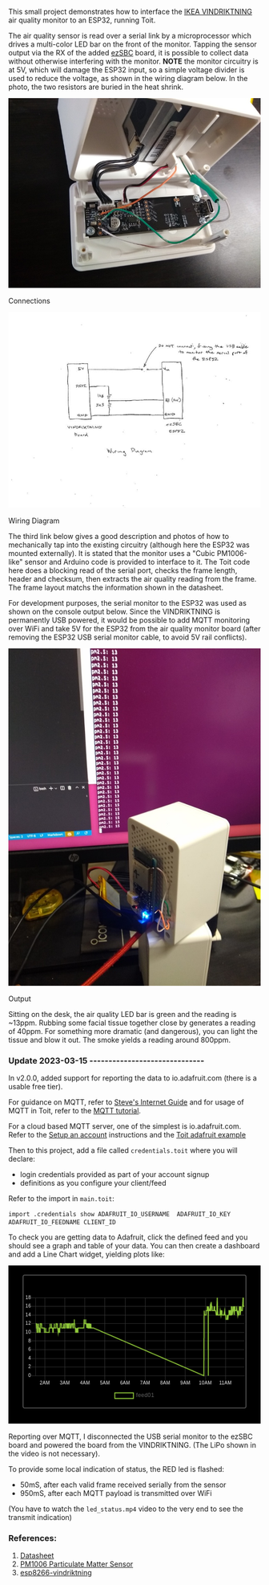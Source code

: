 This small project demonstrates how to interface the [IKEA VINDRIKTNING](https://www.ikea.com/us/en/p/vindriktning-air-quality-sensor-60515911/) air quality monitor to an ESP32, running Toit.

The air quality sensor is read over a serial link by a microprocessor which drives a multi-color LED bar on the front of the monitor. Tapping the sensor output via the RX of the added [ezSBC](https://www.ezsbc.com/product/esp32-feather/) board, it is possible to collect data without otherwise interfering with the monitor. **NOTE** the monitor circuitry is at 5V, which will damage the ESP32 input, so a simple voltage divider is used to reduce the voltage, as shown in the wiring diagram below.  In the photo, the two resistors are buried in the heat shrink.

![connections](connections.jpg)

Connections  

![wiring](schematic.jpg)

Wiring Diagram  

The third link below gives a good description and photos of how to mechanically tap into the existing circuitry (although here the ESP32 was mounted externally). It is stated that the monitor uses a "Cubic PM1006-like" sensor and Arduino code is provided to interface to it. The Toit code here does a blocking read of the serial port, checks the frame length, header and checksum, then extracts the air quality reading from the frame.  The frame layout matchs the information shown in the datasheet.  

For development purposes, the serial monitor to the ESP32 was used as shown on the console output below.  Since the VINDRIKTNING is permanently USB powered, it would be possible to add MQTT monitoring over WiFi and take 5V for the ESP32 from the air quality monitor board (after removing the ESP32 USB serial monitor cable, to avoid 5V rail conflicts).

![output](output.jpg)  

Output

Sitting on the desk, the air quality LED bar is green and the reading is ~13ppm.  Rubbing some facial tissue together close by generates a reading of 40ppm.  For something more dramatic (and dangerous), you can light the tissue and blow it out. The smoke yields a reading around 800ppm.

### Update 2023-03-15 ------------------------------
In v2.0.0, added support for reporting the data to io.adafruit.com (there is a usable free tier).  

For guidance on MQTT, refer to [Steve's Internet Guide](http://www.steves-internet-guide.com/) and for usage of MQTT in Toit, refer to the [MQTT tutorial](https://docs.toit.io/tutorials/mqtt).  

For a cloud based MQTT server, one of the simplest is io.adafruit.com.  Refer to the [Setup an account](https://accounts.adafruit.com/users/sign_up) instructions and the [Toit adafruit example](https://github.com/toitware/mqtt/blob/main/examples/adafruit.toit)

Then to this project, add a file called `credentials.toit` where you will declare:  
- login credentials provided as part of your account signup
- definitions as you configure your client/feed

Refer to the import in `main.toit`:  
```
import .credentials show ADAFRUIT_IO_USERNAME  ADAFRUIT_IO_KEY ADAFRUIT_IO_FEEDNAME CLIENT_ID

```
To check you are getting data to Adafruit, click the defined feed and you should see a graph and table of your data. You can then create a dashboard and add a Line Chart widget, yielding plots like:  

![line chart](line_chart.png)

Reporting over MQTT, I disconnected the USB serial monitor to the ezSBC board and powered the board from the VINDRIKTNING. (The LiPo shown in the video is not necessary).

To provide some local indication of status, the RED led is flashed:
- 50mS, after each valid frame received serially from the sensor
- 950mS, after each MQTT payload is transmitted over WiFi

(You have to watch the `led_status.mp4` video to the very end to see the transmit indication)

### References:
1. [Datasheet](http://www.jdscompany.co.kr/download.asp?gubun=07&filename=PM1006_LED_PARTICLE_SENSOR_MODULE_SPECIFICATIONS.pdf)
2. [PM1006 Particulate Matter Sensor](https://esphome.io/components/sensor/pm1006.html)
3. [esp8266-vindriktning](https://github.com/Hypfer/esp8266-vindriktning-particle-sensor)
